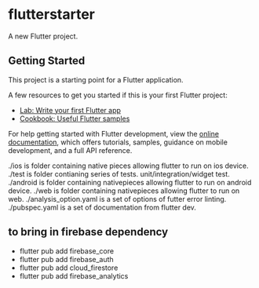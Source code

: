 # flutterstarter

A new Flutter project.

## Getting Started

This project is a starting point for a Flutter application.

A few resources to get you started if this is your first Flutter project:

- [Lab: Write your first Flutter app](https://docs.flutter.dev/get-started/codelab)
- [Cookbook: Useful Flutter samples](https://docs.flutter.dev/cookbook)

For help getting started with Flutter development, view the
[online documentation](https://docs.flutter.dev/), which offers tutorials,
samples, guidance on mobile development, and a full API reference.

./ios is folder containing native pieces allowing flutter to run on ios device.
./test is folder contianing series of tests. unit/integration/widget test.
./android is folder containing nativepieces allowing flutter to run on android device.
./web is folder containing nativepieces allowing flutter to run on web.
./analysis_option.yaml is a set of options of futter error linting.
./pubspec.yaml is a set of documentation from flutter dev.

## to bring in firebase dependency

- flutter pub add firebase_core
- flutter pub add firebase_auth
- flutter pub add cloud_firestore
- flutter pub add firebase_analytics
